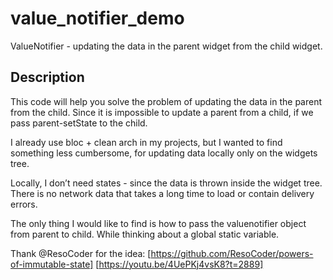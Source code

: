 # value_notifier_demo

ValueNotifier - updating the data in the parent widget from the child widget. 

## Description

This code will help you solve the problem of updating the data in the parent from the child. Since it is impossible to update a parent from a child, if we pass parent-setState to the child.

I already use bloc + clean arch in my projects, but I wanted to find something less cumbersome, for updating data locally only on the widgets tree.

Locally, I don’t need states - since the data is thrown inside the widget tree. There is no network data that takes a long time to load or contain delivery errors.

The only thing I would like to find is how to pass the valuenotifier object from parent to child. While thinking about a global static variable.

Thank @ResoCoder for the idea:
[https://github.com/ResoCoder/powers-of-immutable-state]
[https://youtu.be/4UePKj4vsK8?t=2889]
